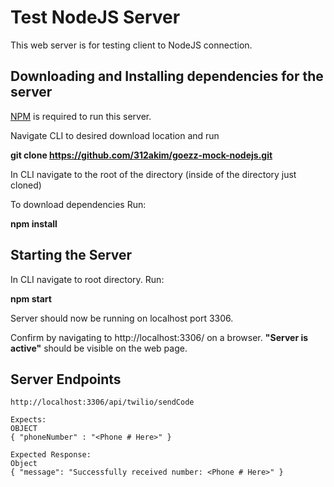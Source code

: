 
# Test NodeJS Server
This web server is for testing client to NodeJS connection.

## Downloading and Installing dependencies for the server
[NPM](https://www.npmjs.com/) is required to run this server.

Navigate CLI to desired download location and run

**git clone https://github.com/312akim/goezz-mock-nodejs.git**

In CLI navigate to the root of the directory (inside of the directory just cloned)

To download dependencies
Run:

**npm install**

## Starting the Server
In CLI navigate to root directory.
Run:

**npm start**

Server should now be running on localhost port 3306.

Confirm by navigating to http://localhost:3306/ on a browser.
**"Server is active"** should be visible on the web page.

## Server Endpoints
    http://localhost:3306/api/twilio/sendCode
    
    Expects:
    OBJECT
    { "phoneNumber" : "<Phone # Here>" }
    
    Expected Response:
    Object
    { "message": "Successfully received number: <Phone # Here>" }